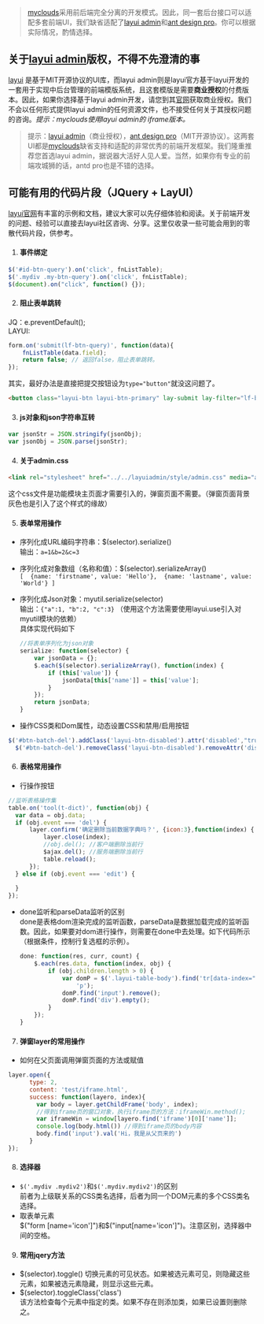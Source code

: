 >[myclouds](https://gitee.com/osworks/MyClouds)采用前后端完全分离的开发模式。因此，同一套后台接口可以适配多套前端UI，我们缺省适配了[layui admin](https://www.layui.com/admin/)和[ant design pro](https://pro.ant.design/index-cn)。你可以根据实际情况，酌情选择。

## 关于[layui admin](https://www.layui.com/admin/)版权，不得不先澄清的事
[layui](https://www.layui.com) 是基于MIT开源协议的UI库，而layui admin则是layui官方基于layui开发的一套用于实现中后台管理的前端模版系统，且这套模版是需要**商业授权**的付费版本。因此，如果你选择基于layui admin开发，请您到其[官网](https://www.layui.com/admin/)获取商业授权。我们不会以任何形式提供layui admin的任何资源文件，也不接受任何关于其授权问题的咨询。*提示：myclouds使用layui admin的 iframe版本。*
> 提示：[layui admin](https://www.layui.com/admin/)（商业授权），[ant design pro](https://pro.ant.design/index-cn)（MIT开源协议）。这两套UI都是[myclouds](https://gitee.com/osworks/MyClouds)缺省支持和适配的非常优秀的前端开发框架。我们隆重推荐您首选layui admin，据说器大活好人见人爱。当然，如果你有专业的前端攻城狮的话，antd pro也是不错的选择。

## 可能有用的代码片段（JQuery + LayUI）
[layui官网](https://www.layui.com)有丰富的示例和文档，建议大家可以先仔细体验和阅读。关于前端开发的问题、经验可以直接去layui社区咨询、分享。这里仅收录一些可能会用到的零散代码片段，供参考。

1. #### 事件绑定
``` javascript
$('#id-btn-query').on('click', fnListTable);  
$('.mydiv .my-btn-query').on('click', fnListTable);
$(document).on("click", function() {});
```
2. #### 阻止表单跳转
JQ：e.preventDefault();  
LAYUI:  
``` javascript
form.on('submit(lf-btn-query)', function(data){
	fnListTable(data.field);
	return false; // 返回false，阻止表单跳转。
});
```
其实，最好办法是直接把提交按钮设为`type="button"`就没这问题了。
``` html
<button class="layui-btn layui-btn-primary" lay-submit lay-filter="lf-btn-query" type="button">
```

3. #### js对象和json字符串互转
``` javascript
var jsonStr = JSON.stringify(jsonObj);
var jsonObj = JSON.parse(jsonStr);
```
4. #### 关于admin.css
``` html
<link rel="stylesheet" href="../../layuiadmin/style/admin.css" media="all">
```
这个css文件是功能模块主页面才需要引入的，弹窗页面不需要。（弹窗页面背景灰色也是引入了这个样式的缘故）

5. #### 表单常用操作
  - 序列化成URL编码字符串：$(selector).serialize()  
     输出：`a=1&b=2&c=3`

  - 序列化成对象数组（名称和值）：$(selector).serializeArray()  
		```
		[ 
		  {name: 'firstname', value: 'Hello'}, 
		  {name: 'lastname', value: 'World'}
		]
		```

  - 序列化成Json对象：myutil.serialize(selector)  
    输出：`{"a":1, "b":2, "c":3}`  （使用这个方法需要使用layui.use引入对myutil模块的依赖）  
	具体实现代码如下  
	``` javascript
	//将表单序列化为json对象
	serialize: function(selector) {
		var jsonData = {};
		$.each($(selector).serializeArray(), function(index) {
			if (this['value']) {
				jsonData[this['name']] = this['value'];
			}
		});
		return jsonData;
	}
	```

  - 操作CSS类和Dom属性，动态设置CSS和禁用/启用按钮
   ``` javascript
   $('#btn-batch-del').addClass('layui-btn-disabled').attr('disabled',"true");
	 $('#btn-batch-del').removeClass('layui-btn-disabled').removeAttr('disabled');
   ```
   
6. #### 表格常用操作
  - 行操作按钮
  ``` javascript
  //监听表格操作集
  table.on('tool(t-dict)', function(obj) {
  	var data = obj.data;
  	if (obj.event === 'del') {
  		layer.confirm('确定删除当前数据字典吗？', {icon:3},function(index) {
  			layer.close(index);
			//obj.del(); //客户端删除当前行
			$ajax.del(); //服务端删除当前行
			table.reload();
  		});
  	} else if (obj.event === 'edit') {
		
  	}
  });
  ```

 - done监听和parseData监听的区别  
   done是表格dom渲染完成的监听函数，parseData是数据加载完成的监听函数。因此，如果要对dom进行操作，则需要在done中去处理。如下代码所示（根据条件，控制行复选框的示例）。
	``` javascript
	done: function(res, curr, count) {
		$.each(res.data, function(index, obj) {
			if (obj.children.length > 0) {
				var domP = $('.layui-table-body').find('tr[data-index="' + obj.lay_table_index + '"]').find('td:first').find(
					'p');
				domP.find('input').remove();
				domP.find('div').empty();
			}
		});
	}
	```

7. #### 弹窗layer的常用操作
  - 如何在父页面调用弹窗页面的方法或赋值
``` javascript
layer.open({
	  type: 2,
	  content: 'test/iframe.html',
	  success: function(layero, index){
		var body = layer.getChildFrame('body', index);
		//得到iframe页的窗口对象，执行iframe页的方法：iframeWin.method();
		var iframeWin = window[layero.find('iframe')[0]['name']];
		console.log(body.html()) //得到iframe页的body内容
		body.find('input').val('Hi，我是从父页来的')
	  }
});      
```
8. #### 选择器
  - `$('.mydiv .mydiv2')`和`$('.mydiv.mydiv2')`的区别  
	   前者为上级联关系的CSS类名选择，后者为同一个DOM元素的多个CSS类名选择。
  - 取表单元素  
    $("form [name='icon']")和$("input[name='icon']")。注意区别，选择器中间的空格。

9. #### 常用jqery方法
 - $(selector).toggle()
   切换元素的可见状态。如果被选元素可见，则隐藏这些元素，如果被选元素隐藏，则显示这些元素。
  - $(selector).toggleClass('class')  
    该方法检查每个元素中指定的类。如果不存在则添加类，如果已设置则删除之。